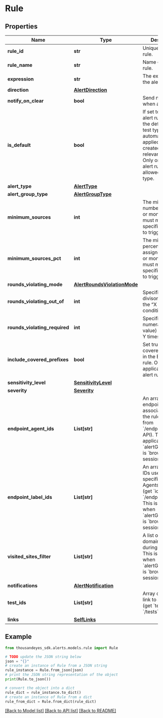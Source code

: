 # Rule


## Properties

Name | Type | Description | Notes
------------ | ------------- | ------------- | -------------
**rule_id** | **str** | Unique ID of the rule. | [optional] [readonly] 
**rule_name** | **str** | Name of the alert rule. | 
**expression** | **str** | The expression of the alert rule. | 
**direction** | [**AlertDirection**](AlertDirection.md) |  | [optional] 
**notify_on_clear** | **bool** | Send notification when alert clears. | [optional] 
**is_default** | **bool** | If set to &#x60;true&#x60;, this alert rule becomes the default for its test type and is automatically applied to newly created tests with relevant metrics. Only one default alert rule is allowed per test type. | [optional] 
**alert_type** | [**AlertType**](AlertType.md) |  | 
**alert_group_type** | [**AlertGroupType**](AlertGroupType.md) |  | [optional] 
**minimum_sources** | **int** | The minimum number of agents or monitors that must meet the specified criteria to trigger the alert. | [optional] 
**minimum_sources_pct** | **int** | The minimum percentage of all assigned agents or monitors that must meet the specified criteria to trigger the alert. | [optional] 
**rounds_violating_mode** | [**AlertRoundsViolationMode**](AlertRoundsViolationMode.md) |  | [optional] 
**rounds_violating_out_of** | **int** | Specifies the divisor (y value) in the “X of Y times” condition. | 
**rounds_violating_required** | **int** | Specifies the numerator (x value) in the “X of Y times” condition. | 
**include_covered_prefixes** | **bool** | Set true to include covered prefixes in the BGP alert rule. Only applicable to BGP alert rules. | [optional] 
**sensitivity_level** | [**SensitivityLevel**](SensitivityLevel.md) |  | [optional] 
**severity** | [**Severity**](Severity.md) |  | [optional] 
**endpoint_agent_ids** | **List[str]** | An array of endpoint agent IDs associated with the rule (get &#x60;id&#x60; from &#x60;/endpoint/agents&#x60; API). This is applicable when &#x60;alertGroupType&#x60; is &#x60;browser-session&#x60;. | [optional] 
**endpoint_label_ids** | **List[str]** | An array of label IDs used to assign specific Endpoint Agents to the test (get &#x60;id&#x60; from &#x60;/endpoint/labels&#x60;). This is applicable when &#x60;alertGroupType&#x60; is &#x60;browser-session&#x60;. | [optional] 
**visited_sites_filter** | **List[str]** | A list of website domains visited during the session. This is applicable when &#x60;alertGroupType&#x60; is &#x60;browser-session&#x60;. | [optional] 
**notifications** | [**AlertNotification**](AlertNotification.md) |  | [optional] 
**test_ids** | **List[str]** | Array of test IDs to link to alert rule (get &#x60;testId&#x60; from &#x60;/tests&#x60; endpoint). | [optional] 
**links** | [**SelfLinks**](SelfLinks.md) |  | [optional] 

## Example

```python
from thousandeyes_sdk.alerts.models.rule import Rule

# TODO update the JSON string below
json = "{}"
# create an instance of Rule from a JSON string
rule_instance = Rule.from_json(json)
# print the JSON string representation of the object
print(Rule.to_json())

# convert the object into a dict
rule_dict = rule_instance.to_dict()
# create an instance of Rule from a dict
rule_from_dict = Rule.from_dict(rule_dict)
```
[[Back to Model list]](../README.md#documentation-for-models) [[Back to API list]](../README.md#documentation-for-api-endpoints) [[Back to README]](../README.md)


